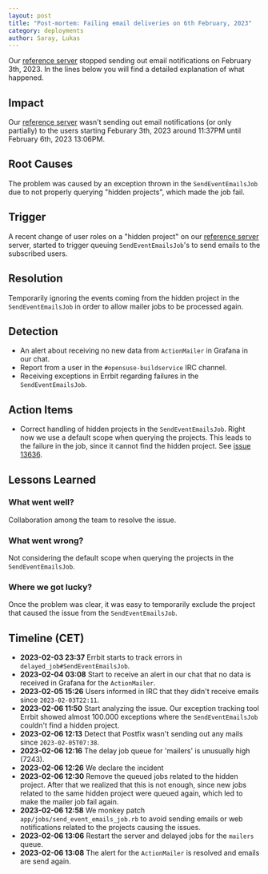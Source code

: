 ```yaml
---
layout: post
title: "Post-mortem: Failing email deliveries on 6th February, 2023"
category: deployments
author: Saray, Lukas
---
```


Our [reference server](https://build.opensuse.org) stopped sending out email notifications on February 3th, 2023.
In the lines below you will find a detailed explanation of what happened.

## Impact

Our [reference server](https://build.opensuse.org) wasn't sending out email notifications (or only partially) to the users starting
Feburary 3th, 2023 around 11:37PM until February 6th, 2023 13:06PM.

## Root Causes

The problem was caused by an exception thrown in the `SendEventEmailsJob` due to not properly querying "hidden projects",
which made the job fail.

## Trigger

A recent change of user roles on a "hidden project" on our [reference server](https://build.opensuse.org) server, started
to trigger queuing `SendEventEmailsJob`'s to send emails to the subscribed users.

## Resolution

Temporarily ignoring the events coming from the hidden project in the `SendEventEmailsJob` in order to allow mailer jobs
to be processed again.

## Detection

* An alert about receiving no new data from `ActionMailer` in Grafana in our chat.
* Report from a user in the `#opensuse-buildservice` IRC channel.
* Receiving exceptions in Errbit regarding failures in the `SendEventEmailsJob`.

## Action Items

* Correct handling of hidden projects in the `SendEventEmailsJob`. Right now we use a default scope when querying
the projects. This leads to the failure in the job, since it cannot find the hidden project.
See [issue 13636](https://github.com/openSUSE/open-build-service/issues/13636).

## Lessons Learned

### What went well?

Collaboration among the team to resolve the issue.

### What went wrong?

Not considering the default scope when querying the projects in the `SendEventEmailsJob`.

### Where we got lucky?

Once the problem was clear, it was easy to temporarily exclude the project that caused the issue from the `SendEventEmailsJob`.

## Timeline (CET)

- **2023-02-03 23:37** Errbit starts to track errors in `delayed_job#SendEventEmailsJob`.
- **2023-02-04 03:08** Start to receive an alert in our chat that no data is received in Grafana for the `ActionMailer`.
- **2023-02-05 15:26** Users informed in IRC that they didn't receive emails since `2023-02-03T22:11`.
- **2023-02-06 11:50** Start analyzing the issue. Our exception tracking tool Errbit showed almost 100.000 exceptions
where the `SendEventEmailsJob` couldn't find a hidden project.
- **2023-02-06 12:13** Detect that Postfix wasn't sending out any mails since `2023-02-05T07:38`.
- **2023-02-06 12:16** The delay job queue for 'mailers' is unusually high (7243).
- **2023-02-06 12:26** We declare the incident
- **2023-02-06 12:30** Remove the queued jobs related to the hidden project. After that we realized that this is not enough,
since new jobs related to the same hidden project were queued again, which led to make the mailer job fail again.
- **2023-02-06 12:58** We monkey patch `app/jobs/send_event_emails_job.rb` to avoid sending emails or web notifications related to the projects causing the issues.
- **2023-02-06 13:06** Restart the server and delayed jobs for the `mailers` queue.
- **2023-02-06 13:08** The alert for the `ActionMailer` is resolved and emails are send again.
